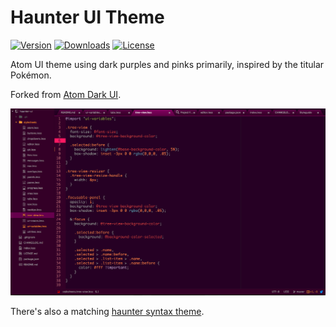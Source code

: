 # Haunter UI Theme

[![Version](https://img.shields.io/apm/v/haunter-ui.svg)](https://atom.io/packages/haunter-ui)
[![Downloads](https://img.shields.io/apm/dm/haunter-ui.svg)](https://atom.io/packages/haunter-ui)
[![License](https://img.shields.io/apm/l/haunter-ui.svg)](https://github.com/haunterio/haunter-atom-ui/blob/master/LICENSE.md)

Atom UI theme using dark purples and pinks primarily, inspired by the titular
Pokémon.

Forked from [Atom Dark UI](https://github.com/atom/atom-dark-ui).

![Haunter Atom UI](screen.png)


There's also a matching [haunter syntax theme](https://github.com/haunterio/haunter-atom-syntax).
